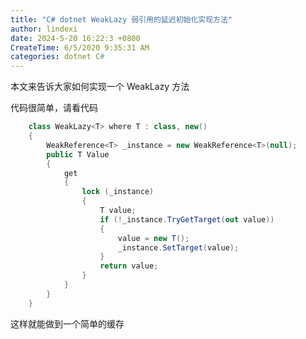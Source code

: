 ```yaml
---
title: "C# dotnet WeakLazy 弱引用的延迟初始化实现方法"
author: lindexi
date: 2024-5-20 16:22:3 +0800
CreateTime: 6/5/2020 9:35:31 AM
categories: dotnet C#
---
```


本文来告诉大家如何实现一个 WeakLazy 方法

<!--more-->


<!-- CreateTime:6/5/2020 9:35:31 AM -->



代码很简单，请看代码

```csharp
    class WeakLazy<T> where T : class, new()
    {
        WeakReference<T> _instance = new WeakReference<T>(null);
        public T Value
        {
            get
            {
                lock (_instance)
                {
                    T value;
                    if (!_instance.TryGetTarget(out value))
                    {
                        value = new T();
                        _instance.SetTarget(value);
                    }
                    return value;
                }
            }
        }
    }
```

这样就能做到一个简单的缓存

